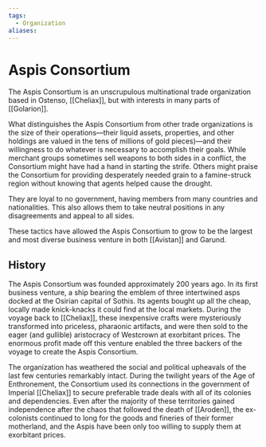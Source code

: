 ```yaml
---
tags:
  - Organization
aliases:
---
```

# Aspis Consortium
The Aspis Consortium is an unscrupulous multinational trade organization based in Ostenso, [[Cheliax]], but with interests in many parts of [[Golarion]].

What distinguishes the Aspis Consortium from other trade organizations is the size of their operations—their liquid assets, properties, and other holdings are valued in the tens of millions of gold pieces)—and their willingness to do whatever is necessary to accomplish their goals. While merchant groups sometimes sell weapons to both sides in a conflict, the Consortium might have had a hand in starting the strife. Others might praise the Consortium for providing desperately needed grain to a famine-struck region without knowing that agents helped cause the drought.

They are loyal to no government, having members from many countries and nationalities. This also allows them to take neutral positions in any disagreements and appeal to all sides.

These tactics have allowed the Aspis Consortium to grow to be the largest and most diverse business venture in both [[Avistan]] and Garund.
## History
The Aspis Consortium was founded approximately 200 years ago. In its first business venture, a ship bearing the emblem of three intertwined asps docked at the Osirian capital of Sothis. Its agents bought up all the cheap, locally made knick-knacks it could find at the local markets. During the voyage back to [[Cheliax]], these inexpensive crafts were mysteriously transformed into priceless, pharaonic artifacts, and were then sold to the eager (and gullible) aristocracy of Westcrown at exorbitant prices. The enormous profit made off this venture enabled the three backers of the voyage to create the Aspis Consortium.

The organization has weathered the social and political upheavals of the last few centuries remarkably intact. During the twilight years of the Age of Enthronement, the Consortium used its connections in the government of Imperial [[Cheliax]] to secure preferable trade deals with all of its colonies and dependencies. Even after the majority of these territories gained independence after the chaos that followed the death of [[Aroden]], the ex-colonists continued to long for the goods and fineries of their former motherland, and the Aspis have been only too willing to supply them at exorbitant prices.
